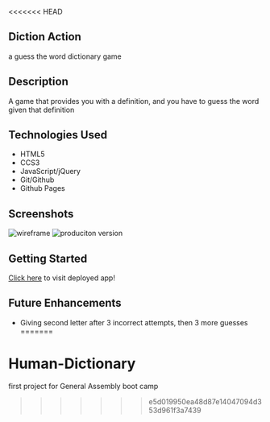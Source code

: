 <<<<<<< HEAD
## Diction Action

a guess the word dictionary game

## Description

A game that provides you with a definition, and you have to guess the word given that definition

## Technologies Used

- HTML5
- CCS3
- JavaScript/jQuery
- Git/Github
- Github Pages

## Screenshots

![wireframe]()
![produciton version]()

## Getting Started

[Click here](#) to visit deployed app!

## Future Enhancements

- Giving second letter after 3 incorrect attempts, then 3 more guesses
=======
# Human-Dictionary
first project for General Assembly boot camp
>>>>>>> e5d019950ea48d87e14047094d353d961f3a7439
